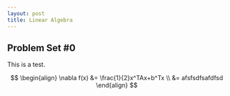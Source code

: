 ```yaml
---
layout: post
title: Linear Algebra
---
```

## Problem Set #0

This is a test.

$$
\begin{align}
\nabla f(x) &= \frac{1}{2}x^TAx+b^Tx \\
            &= afsfsdfsafdfsd
\end{align}
$$
